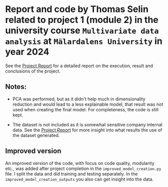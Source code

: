 # Report and code by Thomas Selin related to project 1 (module 2) in the university course `Multivariate data analysis` at `Mälardalens University` in year 2024

See the [Project Report](Project_report.pdf) for a detailed report on the execution, result and conclusions of the project.

## Notes:

- PCA was performed, but as it didn't help much in dimensionality reduction and would lead to a less explainable model, that result was not used when creating the final model. For completeness, the code is still kept.

- The dataset is not included as it is somewhat sensitive company internal data. See the [Project Report](Project_report.pdf) for more insight into what results the use of the dataset generated.

## Improved version
An improved version of the code, with focus on code quality, modularity etc., was added after project completion in the `improved_model_creation.py` file. I split the data and did training and testing separately. In the `improved_model_creation_outputs` you also can get insight into the data.

